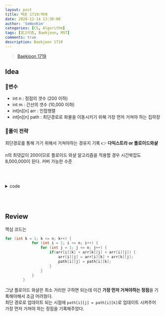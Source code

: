 ```yaml
---
layout: post
title: 백준 1719:택배
date: 2020-12-14 13:30:00
author: 'SeWonKim'
categories: [CS, Algorithm]
tags: [알고리즘, Baekjoon, MST]
comments: true
description: Baekjoon 1719
---
```


> [Baekjoon 1719](https://www.acmicpc.net/problem/1719)

## Idea

### 🥚변수

- int n : 정점의 갯수 (200 이하)
- int m : 간선의 갯수 (10,000 이하)
- int[n][n] arr : 인접행렬
- int[n][n] path : 최단경로로 화물을 이동시키기 위해 가장 먼저 거쳐야 하는 집하장


### 🍳풀이 전략

최단경로를 통해 가기 위해서 거쳐야하는 경유지 기록 👉 **다익스트라 or 플로이드와샬**

n의 최댓값이 200이므로 플로이드 와샬 알고리즘을 적용할 경우 시간복잡도 8,000,000이 된다. 커버 가능한 수준

&nbsp;  
&nbsp;


<details>
<summary>code</summary>
<div markdown="1">

```java
import java.util.Arrays;
import java.util.Scanner;

public class Main {

	public static void main(String[] args) {
		Scanner sc = new Scanner(System.in);
		int n = sc.nextInt();
		int m = sc.nextInt();
		int[][] arr = new int[n+1][n+1];	
		int[][] path = new int[n+1][n+1];
		
		// init
		final int INF = 10000000;
		for (int i = 1; i <= n; i++) {
			Arrays.fill(arr[i], INF);
			arr[i][i] = 0;
		}
		
		// input
		for (int i = 0; i < m; i++) {
			int s = sc.nextInt();
			int e = sc.nextInt();
			int time = sc.nextInt();
			arr[s][e] = Math.min(arr[s][e], time);
			arr[e][s] = Math.min(arr[e][s], time);
			path[s][e] = e;
			path[e][s] = s;
		}
		
		// visit
		for (int k = 1; k <= n; k++) {
			for (int i = 1; i <= n; i++) {
				for (int j = 1; j <= n; j++) {
					if(arr[i][k] + arr[k][j] < arr[i][j]) {
						arr[i][j] = arr[i][k] + arr[k][j];
						path[i][j] = path[i][k];
					}
				}
			}			
		}
		
		// output
		for (int i = 1; i <= n; i++) {
			for (int j = 1; j <= n; j++) {
				if(arr[i][j] >= INF || arr[i][j] == 0) 	System.out.print("- ");
				else 					System.out.print(path[i][j] + " ");
			}
			System.out.println();
		}
		sc.close();
	}

}

```

</div>
</details>

&nbsp;  
&nbsp;

## Review

핵심 코드는 

```java
for (int k = 1; k <= n; k++) {
			for (int i = 1; i <= n; i++) {
				for (int j = 1; j <= n; j++) {
					if(arr[i][k] + arr[k][j] < arr[i][j]) {
						arr[i][j] = arr[i][k] + arr[k][j];
						path[i][j] = path[i][k];
					}
				}
			}			
		}
```

그냥 플로이드 와샬은 최소 거리만 구하면 되는데 이건 **가장 먼저 거쳐야하는 정점**을 기록해야해서 조금 어려웠다.     
최단 경로로 업데이트 되는 시점에 `path[i][j] = path[i][k]`로 업데이트 시켜주어 가장 먼저 거쳐야 하는 정점을 기록해주었다.

&nbsp;  
&nbsp;
